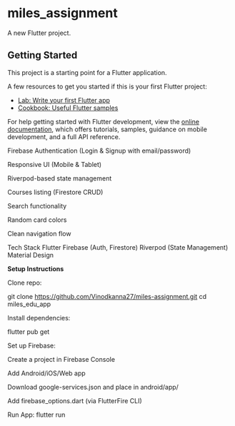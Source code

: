 # miles_assignment

A new Flutter project.

## Getting Started

This project is a starting point for a Flutter application.

A few resources to get you started if this is your first Flutter project:

- [Lab: Write your first Flutter app](https://docs.flutter.dev/get-started/codelab)
- [Cookbook: Useful Flutter samples](https://docs.flutter.dev/cookbook)

For help getting started with Flutter development, view the
[online documentation](https://docs.flutter.dev/), which offers tutorials,
samples, guidance on mobile development, and a full API reference.

Firebase Authentication (Login & Signup with email/password)

Responsive UI (Mobile & Tablet)

Riverpod-based state management

Courses listing (Firestore CRUD)

Search functionality

Random card colors

Clean navigation flow

Tech Stack
Flutter
Firebase (Auth, Firestore)
Riverpod (State Management)
Material Design

**Setup Instructions**

Clone repo:

git clone https://github.com/Vinodkanna27/miles-assignment.git
cd miles_edu_app

Install dependencies:

flutter pub get

Set up Firebase:

Create a project in Firebase Console

Add Android/iOS/Web app

Download google-services.json and place in android/app/

Add firebase_options.dart (via FlutterFire CLI)

Run App: flutter run
